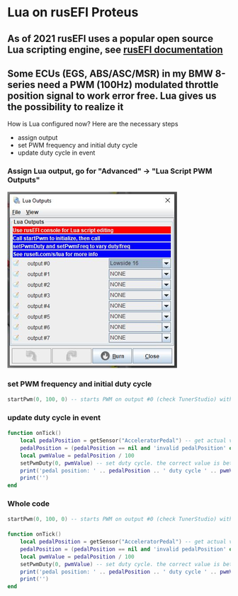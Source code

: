 # Lua on rusEFI Proteus

## As of 2021 rusEFI uses a popular open source Lua scripting engine, see [rusEFI documentation](https://github.com/rusefi/rusefi/wiki/Lua-Scripting)

## Some ECUs (EGS, ABS/ASC/MSR) in my BMW 8-series need a PWM (100Hz) modulated throttle position signal to work error free. Lua gives us the possibility to realize it

How is Lua configured now? Here are the necessary steps

- assign output
- set PWM frequency and initial duty cycle
- update duty cycle in event

### Assign Lua output, go for "Advanced" -> "Lua Script PWM Outputs"

![alt text][lua_outputs]

### set PWM frequency and initial duty cycle

```Lua
startPwm(0, 100, 0) -- starts PWM on output #0 (check TunerStudio) with 100Hz and initial duty cycle of 0%
```

### update duty cycle in event

```Lua
function onTick()
    local pedalPosition = getSensor("AcceleratorPedal") -- get actual value of AcceleratorPedal, should by between 0 and 100
    pedalPosition = (pedalPosition == nil and 'invalid pedalPosition' or pedalPosition)
    local pwmValue = pedalPosition / 100
    setPwmDuty(0, pwmValue) -- set duty cycle. the correct value is between 0 (= 0%) and 1 (100%)
    print('pedal position: ' .. pedalPosition .. ' duty cycle ' .. pwmValue) -- do some output
    print('')
end
```

### Whole code  

```Lua
startPwm(0, 100, 0) -- starts PWM on output #0 (check TunerStudio) with 100Hz and initial duty cycle o 0%

function onTick()
    local pedalPosition = getSensor("AcceleratorPedal") -- get actual value of AcceleratorPedal, should by between 0 and 100
    pedalPosition = (pedalPosition == nil and 'invalid pedalPosition' or pedalPosition)
    local pwmValue = pedalPosition / 100
    setPwmDuty(0, pwmValue) -- set duty cycle. the correct value is between 0 (= 0%) and 1 (100%)
    print('pedal position: ' .. pedalPosition .. ' duty cycle ' .. pwmValue) -- do some output
    print('')
end
```

[lua_outputs]: ./pictures/lua_outputs.jpg "lua outputs"
